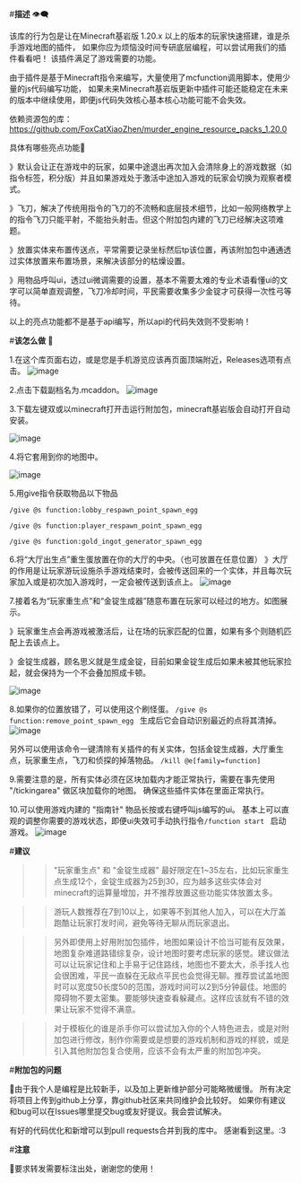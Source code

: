 #**描述**
👁️‍🗨️

该库的行为包是让在Minecraft基岩版 1.20.x 以上的版本的玩家快速搭建，谁是杀手游戏地图的插件，
如果你应为烦恼没时间专研底层编程，可以尝试用我们的插件看看吧！
该插件满足了游戏需要的功能。

由于插件是基于Minecraft指令来编写，大量使用了mcfunction调用脚本，使用少量的js代码编写功能，
如果未来Minecraft基岩版更新中插件可能还能稳定在未来的版本中继续使用，即便js代码失效核心基本核心功能可能不会失效。

依赖资源包的库：https://github.com/FoxCatXiaoZhen/murder_engine_resource_packs_1.20.0


具体有哪些亮点功能🌟

》默认会让正在游戏中的玩家，如果中途退出再次加入会清除身上的游戏数据（如指令标签，积分版）并且如果游戏处于激活中途加入游戏的玩家会切换为观察者模式。



》飞刀，解决了传统用指令的飞刀的不流畅和底层技术细节，比如一般网络教学上的指令飞刀只能平射，不能抬头射击。但这个附加包内建的飞刀已经解决这项难题。



》放置实体来布置传送点，平常需要记录坐标然后tp该位置，再该附加包中通通透过实体放置来布置场景，来解决该部分的枯燥设置。



》用物品呼叫ui，透过ui微调需要的设置，基本不需要太难的专业术语看懂ui的文字可以简单直观调整，飞刀冷却时间，平民需要收集多少金锭才可获得一次性弓等待。


以上的亮点功能都不是基于api编写，所以api的代码失效则不受影响！



#**该怎么做**
🌟


1.在这个库页面右边，或是您是手机游览应该再页面顶端附近，Releases选项有点击。
![image](https://github.com/FoxCatXiaoZhen/murder_engine_behavior_packs_1.20.0/assets/117345940/3dc4e1a3-f051-4534-89bd-abc178cb37da)




2.点击下载副档名为.mcaddon。
![image](https://github.com/FoxCatXiaoZhen/murder_engine_behavior_packs_1.20.0/assets/117345940/596bbb12-03c8-4447-b626-345e21a5e78b)



3.下载左键双或以minecraft打开击运行附加包，minecraft基岩版会自动打开自动安装。

![image](https://github.com/FoxCatXiaoZhen/murder_engine_behavior_packs_1.20.0/assets/117345940/38b1ebd5-7823-422b-8bd0-98fc1d34d0cd)




4.将它套用到你的地图中。

![image](https://github.com/FoxCatXiaoZhen/murder_engine_behavior_packs_1.20.0/assets/117345940/7c3c53bf-fafa-482a-932c-8335096ec975)



5.用give指令获取物品以下物品

```/give @s function:lobby_respawn_point_spawn_egg ```

```/give @s function:player_respawn_point_spawn_egg```

```/give @s function:gold_ingot_generator_spawn_egg```

6.将“大厅出生点”重生蛋放置在你的大厅的中央。（也可放置在任意位置）
》大厅的作用是让玩家游玩设施杀手游戏结束时，会被传送回来的一个实体，并且每次玩家加入或是初次加入游戏时，一定会被传送到该点上。
![image](https://github.com/FoxCatXiaoZhen/murder_engine_behavior_packs_1.20.0/assets/117345940/c81b57dc-570d-4594-bc7f-6c8ddf168e6f)





7.接着名为“玩家重生点”和“金锭生成器”随意布置在玩家可以经过的地方。如图展示。

》玩家重生点会再游戏被激活后，让在场的玩家匹配的位置，如果有多个则随机匹配上去该点上。

》金锭生成器，顾名思义就是生成金锭，目前如果金锭生成后如果未被其他玩家捡起，就会保持为一个不会叠加照成卡顿。


![image](https://github.com/FoxCatXiaoZhen/murder_engine_behavior_packs_1.20.0/assets/117345940/c71b07f7-40f4-4823-8e41-d6d603f07f90)





8.如果你的位置放错了，可以使用这个刷怪蛋。
```/give @s function:remove_point_spawn_egg ```
生成后它会自动识别最近的点将其清掉。
![image](https://github.com/FoxCatXiaoZhen/murder_engine_behavior_packs_1.20.0/assets/117345940/f60be8a9-f1ff-4849-b910-83e1a12fa7af)

另外可以使用该命令一键清除有关插件的有关实体，包括金锭生成器，大厅重生点，玩家重生点，飞刀和侦探的掉落物品。
```/kill @e[family=function] ```



9.需要注意的是，所有实体必须在区块加载内才能正常执行，需要在事先使用 "/tickingarea" 做区块加载你的地图。
确保这些插件实体在里面正常执行。


10.可以使用游戏内建的 "指南针" 物品长按或右键呼叫js编写的ui。
基本上可以直观的调整你需要的游戏状态，即便ui失效可手动执行指令```/function start ``` 启动游戏。
![image](https://github.com/FoxCatXiaoZhen/murder_engine_behavior_packs_1.20.0/assets/117345940/9cea4b54-8fb4-4199-8af3-896a90886352)




#**建议**
>> "玩家重生点" 和 "金锭生成器" 最好限定在1~35左右，比如玩家重生点生成12个，金锭生成器为25到30，应为越多这些实体会对minecraft的运算量增加，并不推荐放置这些功能实体放置太多。

>> 游玩人数推荐在7到10以上，如果等不到其他人加入，可以在大厅盖跑酷让玩家打发时间，避免等待无聊从而玩家退出。

>> 另外即使用上好用附加包插件，地图如果设计不恰当可能有反效果，地图复杂难道路错综复杂，设计地图时要考虑玩家的感觉。建议做法可以让玩家记住和上手易于记住路线，地图也不要太大，杀手找人也会很困难，平民一直躲在无敌点平民也会觉得无聊。推荐尝试盖地图时可以宽度50长度50的范围，游戏时间可以2到5分钟最佳。地图的障碍物不要太密集。要能够快速查看躲藏点。这样应该就有不错的效果让玩家不觉得不满意。

>> 对于模板化的谁是杀手你可以尝试加入你的个人特色进去，或是对附加包进行修改，制作你需要或是想要的游戏机制和游戏的样貌，或是引入其他附加包复合使用，应该不会有太严重的附加包冲突。



#**附加包的问题**

🥹由于我个人是编程是比较新手，以及加上更新维护部分可能略微缓慢。
所有决定将项目上传到github上分享，靠github社区来共同维护会比较好。
如果你有建议和bug可以在Issues哪里提交bug或友好提议。我会尝试解决。

有好的代码优化和新增可以到pull requests合并到我的库中。
感谢看到这里。:3



#**注意**

🙏要求转发需要标注出处，谢谢您的使用！
